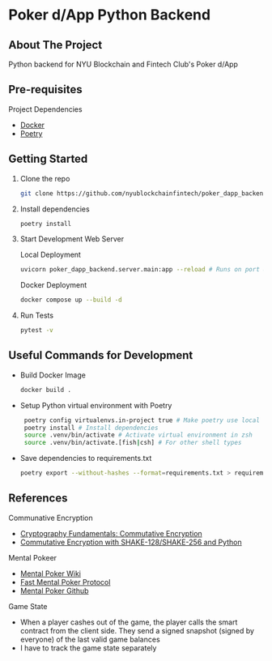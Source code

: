 # Poker d/App Python Backend

## About The Project

Python backend for NYU Blockchain and Fintech Club's Poker d/App

## Pre-requisites

Project Dependencies

- [Docker](https://docs.docker.com/engine/install/)
- [Poetry](https://pypi.org/project/poetry/)

## Getting Started

1. Clone the repo

   ```sh
   git clone https://github.com/nyublockchainfintech/poker_dapp_backend
   ```

2. Install dependencies
   ```sh
   poetry install
   ```
3. Start Development Web Server

   Local Deployment

   ```sh
   uvicorn poker_dapp_backend.server.main:app --reload # Runs on port 8000
   ```

   Docker Deployment

   ```sh
   docker compose up --build -d
   ```

4. Run Tests

   ```sh
   pytest -v
   ```

## Useful Commands for Development

- Build Docker Image

  ```sh
  docker build .
  ```

- Setup Python virtual environment with Poetry

  ```sh
   poetry config virtualenvs.in-project true # Make poetry use local .venv folder
   poetry install # Install dependencies
   source .venv/bin/activate # Activate virtual environment in zsh
   source .venv/bin/activate.[fish|csh] # For other shell types
  ```

- Save dependencies to requirements.txt

  ```sh
  poetry export --without-hashes --format=requirements.txt > requirements.txt
  ```

## References

Communative Encryption

- [Cryptography Fundamentals: Commutative Encryption](https://billatnapier.medium.com/cryptography-fundamentals-commutative-encryption-19ba4c4c2173#:~:text=With%20commutative%20encryption%2C%20we%20can,can%20decrypt%20in%20any%20order.)
- [Commutative Encryption with SHAKE-128/SHAKE-256 and Python](https://asecuritysite.com/commul/comm_stream)

Mental Pokeer

- [Mental Poker Wiki](https://en.wikipedia.org/wiki/Mental_poker)
- [Fast Mental Poker Protocol](https://eprint.iacr.org/2009/439.pdf)
- [Mental Poker Github](https://github.com/zachratliff/mental-poker)

Game State

- When a player cashes out of the game, the player calls the smart contract
  from the client side. They send a signed snapshot (signed by everyone) of the
  last valid game balances
- I have to track the game state separately
